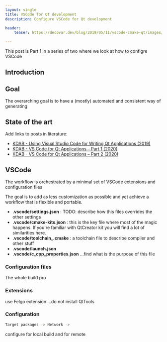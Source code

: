 ```yaml
---
layout: single
title: VSCode for Qt development
description: Configure VSCode for Qt development 

header:
    teaser: https://decovar.dev/blog/2019/05/11/vscode-cmake-qt/images/qt-cmake-vscode.png

---
```


This post is Part 1 in a series of two where we look at how to configre VSCode

## Introduction

## Goal

The overarching goal is to have a (mostly) automated and consistent way of generating

## State of the art

Add links to posts in literature:

- [KDAB - Using Visual Studio Code for Writing Qt Applications (2019)](https://www.kdab.com/using-visual-studio-code-for-writing-qt-applications/)
- [KDAB - VS Code for Qt Applications – Part 1 (2020)](https://www.kdab.com/using-visual-studio-code-for-qt-apps-pt-1/)
- [KDAB - VS Code for Qt Applications – Part 2 (2020)](https://www.kdab.com/using-visual-studio-code-for-qt-apps-pt-2/)

## VSCode

The workflow is orchestrated by a minimal set of VSCode extensions and configuration files

The goal is to add as less customization as possible and yet achieve a workflow that is flexible and portable.

- **.vscode/settings.json** : TODO: describe how this files overrides the other settings  
- **.vscode/cmake-kits.json** : this is the key file where most of the magic happens. If you're familiar with QtCreator kit you will find a lot of similarities here.
- **.vscode/toolchain_<xxx>.cmake** : a toolchain file to describe compiler and other stuff
- **.vscode/launch.json**
- **.vscode/c_cpp_properties.json** ...find what is the purpose of this file

### Configuration files

The whole build pro

### Extensions

use Felgo extension
...do not install QtTools

### Configuration

``` bash
Target packages -> Network -> 
```

configure for local build and for remote